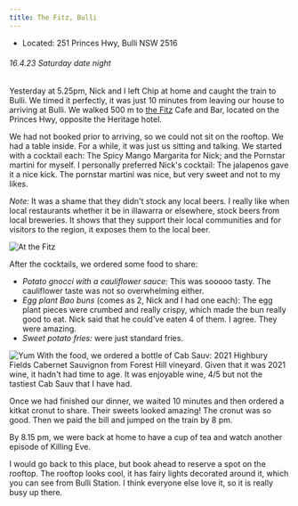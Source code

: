 ```yaml
---
title: The Fitz, Bulli
---
```

- Located: 251 Princes Hwy, Bulli NSW 2516

###### 16.4.23 Saturday date night
Yesterday at 5.25pm, Nick and I left Chip at home and caught the train to Bulli. We timed it perfectly, it was just 10 minutes from leaving our house to arriving at Bulli. We walked 500 m to [the Fitz](https://www.thefitzcafeandbar.com.au/) Cafe and Bar, located on the Princes Hwy, opposite the Heritage hotel.

We had not booked prior to arriving, so we could not sit on the rooftop. We had a table inside. For a while, it was just us sitting and talking. We started with a cocktail each: The Spicy Mango Margarita for Nick; and the Pornstar martini for myself. I personally preferred Nick's cocktail: The jalapenos gave it a nice kick. The pornstar martini was nice, but very sweet and not to my likes. 

*Note:* It was a shame that they didn't stock any local beers. I really like when local restaurants whether it be in illawarra or elsewhere, stock beers from local breweries. It shows that they support their local communities and for visitors to the region, it exposes them to the local beer. 

![At the Fitz](pictures/food-fitz.png)

After the cocktails, we ordered some food to share: 
- *Potato gnocci with a cauliflower sauce:* This was sooooo tasty. The cauliflower taste was not so overwhelming either. 
- *Egg plant Bao buns* (comes as 2, Nick and I had one each): The egg plant pieces were crumbed and really crispy, which made the bun really good to eat. Nick said that he could've eaten 4 of them. I agree. They were amazing. 
- *Sweet potato fries:* were just standard fries. 

![Yum](pictures/food-fitz2.png)
With the food, we ordered a bottle of Cab Sauv: 2021 Highbury Fields Cabernet Sauvignon from Forest Hill vineyard. Given that it was 2021 wine, it hadn't had time to age. It was enjoyable wine, 4/5 but not the tastiest Cab Sauv that I have had.

Once we had finished our dinner, we waited 10 minutes and then ordered a kitkat cronut to share. Their sweets looked amazing! The cronut was so good. Then we paid the bill and jumped on the train by 8 pm. 

By 8.15 pm, we were back at home to have a cup of tea and watch another episode of Killing Eve. 

I would go back to this place, but book ahead to reserve a spot on the rooftop. The rooftop looks cool, it has fairy lights decorated around it, which you can see from Bulli Station. I think everyone else love it, so it is really busy up there. 

